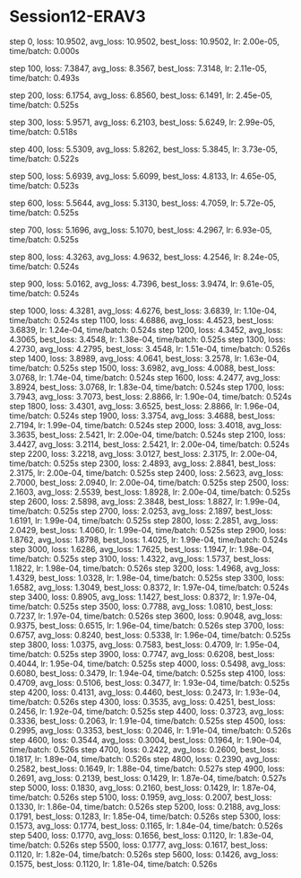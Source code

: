 # Session12-ERAV3


step 0, loss: 10.9502, avg_loss: 10.9502, best_loss: 10.9502, lr: 2.00e-05, time/batch: 0.000s

step 100, loss: 7.3847, avg_loss: 8.3567, best_loss: 7.3148, lr: 2.11e-05, time/batch: 0.493s

step 200, loss: 6.1754, avg_loss: 6.8560, best_loss: 6.1491, lr: 2.45e-05, time/batch: 0.525s

step 300, loss: 5.9571, avg_loss: 6.2103, best_loss: 5.6249, lr: 2.99e-05, time/batch: 0.518s

step 400, loss: 5.5309, avg_loss: 5.8262, best_loss: 5.3845, lr: 3.73e-05, time/batch: 0.522s

step 500, loss: 5.6939, avg_loss: 5.6099, best_loss: 4.8133, lr: 4.65e-05, time/batch: 0.523s

step 600, loss: 5.5644, avg_loss: 5.3130, best_loss: 4.7059, lr: 5.72e-05, time/batch: 0.525s

step 700, loss: 5.1696, avg_loss: 5.1070, best_loss: 4.2967, lr: 6.93e-05, time/batch: 0.525s

step 800, loss: 4.3263, avg_loss: 4.9632, best_loss: 4.2546, lr: 8.24e-05, time/batch: 0.524s

step 900, loss: 5.0162, avg_loss: 4.7396, best_loss: 3.9474, lr: 9.61e-05, time/batch: 0.524s

step 1000, loss: 4.3281, avg_loss: 4.6276, best_loss: 3.6839, lr: 1.10e-04, time/batch: 0.524s
step 1100, loss: 4.6886, avg_loss: 4.4523, best_loss: 3.6839, lr: 1.24e-04, time/batch: 0.524s
step 1200, loss: 4.3452, avg_loss: 4.3065, best_loss: 3.4548, lr: 1.38e-04, time/batch: 0.525s
step 1300, loss: 4.2730, avg_loss: 4.2795, best_loss: 3.4548, lr: 1.51e-04, time/batch: 0.526s
step 1400, loss: 3.8989, avg_loss: 4.0641, best_loss: 3.2578, lr: 1.63e-04, time/batch: 0.525s
step 1500, loss: 3.6982, avg_loss: 4.0088, best_loss: 3.0768, lr: 1.74e-04, time/batch: 0.524s
step 1600, loss: 4.2477, avg_loss: 3.8924, best_loss: 3.0768, lr: 1.83e-04, time/batch: 0.524s
step 1700, loss: 3.7943, avg_loss: 3.7073, best_loss: 2.8866, lr: 1.90e-04, time/batch: 0.524s
step 1800, loss: 3.4301, avg_loss: 3.6525, best_loss: 2.8866, lr: 1.96e-04, time/batch: 0.524s
step 1900, loss: 3.3754, avg_loss: 3.4688, best_loss: 2.7194, lr: 1.99e-04, time/batch: 0.524s
step 2000, loss: 3.4018, avg_loss: 3.3635, best_loss: 2.5421, lr: 2.00e-04, time/batch: 0.524s
step 2100, loss: 3.4427, avg_loss: 3.2114, best_loss: 2.5421, lr: 2.00e-04, time/batch: 0.524s
step 2200, loss: 3.2218, avg_loss: 3.0127, best_loss: 2.3175, lr: 2.00e-04, time/batch: 0.525s
step 2300, loss: 2.4893, avg_loss: 2.8841, best_loss: 2.3175, lr: 2.00e-04, time/batch: 0.525s
step 2400, loss: 2.5623, avg_loss: 2.7000, best_loss: 2.0940, lr: 2.00e-04, time/batch: 0.525s
step 2500, loss: 2.1603, avg_loss: 2.5539, best_loss: 1.8928, lr: 2.00e-04, time/batch: 0.525s
step 2600, loss: 2.5898, avg_loss: 2.3848, best_loss: 1.8827, lr: 1.99e-04, time/batch: 0.525s
step 2700, loss: 2.0253, avg_loss: 2.1897, best_loss: 1.6191, lr: 1.99e-04, time/batch: 0.525s
step 2800, loss: 2.2851, avg_loss: 2.0429, best_loss: 1.4060, lr: 1.99e-04, time/batch: 0.525s
step 2900, loss: 1.8762, avg_loss: 1.8798, best_loss: 1.4025, lr: 1.99e-04, time/batch: 0.524s
step 3000, loss: 1.6286, avg_loss: 1.7625, best_loss: 1.1947, lr: 1.98e-04, time/batch: 0.525s
step 3100, loss: 1.4322, avg_loss: 1.5737, best_loss: 1.1822, lr: 1.98e-04, time/batch: 0.526s
step 3200, loss: 1.4968, avg_loss: 1.4329, best_loss: 1.0328, lr: 1.98e-04, time/batch: 0.525s
step 3300, loss: 1.6582, avg_loss: 1.3049, best_loss: 0.8372, lr: 1.97e-04, time/batch: 0.524s
step 3400, loss: 0.8905, avg_loss: 1.1427, best_loss: 0.8372, lr: 1.97e-04, time/batch: 0.525s
step 3500, loss: 0.7788, avg_loss: 1.0810, best_loss: 0.7237, lr: 1.97e-04, time/batch: 0.526s
step 3600, loss: 0.9048, avg_loss: 0.9375, best_loss: 0.6515, lr: 1.96e-04, time/batch: 0.526s
step 3700, loss: 0.6757, avg_loss: 0.8240, best_loss: 0.5338, lr: 1.96e-04, time/batch: 0.525s
step 3800, loss: 1.0375, avg_loss: 0.7583, best_loss: 0.4709, lr: 1.95e-04, time/batch: 0.525s
step 3900, loss: 0.7747, avg_loss: 0.6208, best_loss: 0.4044, lr: 1.95e-04, time/batch: 0.525s
step 4000, loss: 0.5498, avg_loss: 0.6080, best_loss: 0.3479, lr: 1.94e-04, time/batch: 0.525s
step 4100, loss: 0.4709, avg_loss: 0.5106, best_loss: 0.3477, lr: 1.93e-04, time/batch: 0.525s
step 4200, loss: 0.4131, avg_loss: 0.4460, best_loss: 0.2473, lr: 1.93e-04, time/batch: 0.526s
step 4300, loss: 0.3535, avg_loss: 0.4251, best_loss: 0.2456, lr: 1.92e-04, time/batch: 0.525s
step 4400, loss: 0.3723, avg_loss: 0.3336, best_loss: 0.2063, lr: 1.91e-04, time/batch: 0.525s
step 4500, loss: 0.2995, avg_loss: 0.3353, best_loss: 0.2046, lr: 1.91e-04, time/batch: 0.526s
step 4600, loss: 0.3544, avg_loss: 0.3004, best_loss: 0.1964, lr: 1.90e-04, time/batch: 0.526s
step 4700, loss: 0.2422, avg_loss: 0.2600, best_loss: 0.1817, lr: 1.89e-04, time/batch: 0.526s
step 4800, loss: 0.2390, avg_loss: 0.2582, best_loss: 0.1649, lr: 1.88e-04, time/batch: 0.527s
step 4900, loss: 0.2691, avg_loss: 0.2139, best_loss: 0.1429, lr: 1.87e-04, time/batch: 0.527s
step 5000, loss: 0.1830, avg_loss: 0.2160, best_loss: 0.1429, lr: 1.87e-04, time/batch: 0.526s
step 5100, loss: 0.1959, avg_loss: 0.2007, best_loss: 0.1330, lr: 1.86e-04, time/batch: 0.526s
step 5200, loss: 0.2188, avg_loss: 0.1791, best_loss: 0.1283, lr: 1.85e-04, time/batch: 0.526s
step 5300, loss: 0.1573, avg_loss: 0.1774, best_loss: 0.1165, lr: 1.84e-04, time/batch: 0.526s
step 5400, loss: 0.1770, avg_loss: 0.1656, best_loss: 0.1120, lr: 1.83e-04, time/batch: 0.526s
step 5500, loss: 0.1777, avg_loss: 0.1617, best_loss: 0.1120, lr: 1.82e-04, time/batch: 0.526s
step 5600, loss: 0.1426, avg_loss: 0.1575, best_loss: 0.1120, lr: 1.81e-04, time/batch: 0.526s
